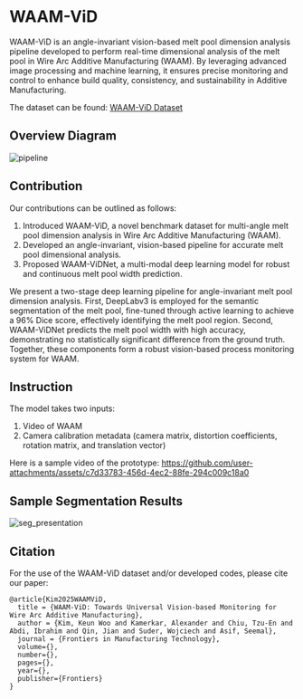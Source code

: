 # WAAM-ViD
WAAM-ViD is an angle-invariant vision-based melt pool dimension analysis pipeline developed to perform real-time dimensional analysis of the melt pool in Wire Arc Additive Manufacturing (WAAM). By leveraging advanced image processing and machine learning, it ensures precise monitoring and control to enhance build quality, consistency, and sustainability in Additive Manufacturing.

The dataset can be found: [WAAM-ViD Dataset](https://doi.org/10.57996/cran.ceres-2763)

## Overview Diagram
![pipeline](https://github.com/user-attachments/assets/73dd3e39-6255-4be1-b4c5-199505bf5034)


## Contribution
Our contributions can be outlined as follows:
1. Introduced WAAM-ViD, a novel benchmark dataset for multi-angle melt pool dimension analysis in Wire Arc Additive Manufacturing (WAAM).
2. Developed an angle-invariant, vision-based pipeline for accurate melt pool dimensional analysis.
3. Proposed WAAM-ViDNet, a multi-modal deep learning model for robust and continuous melt pool width prediction.

We present a two-stage deep learning pipeline for angle-invariant melt pool dimension analysis. First, DeepLabv3 is employed for the semantic segmentation of the melt pool, fine-tuned through active learning to achieve a 96% Dice score, effectively identifying the melt pool region. Second, WAAM-ViDNet predicts the melt pool width with high accuracy, demonstrating no statistically significant difference from the ground truth. Together, these components form a robust vision-based process monitoring system for WAAM.

## Instruction
The model takes two inputs:
1. Video of WAAM
2. Camera calibration metadata (camera matrix, distortion coefficients, rotation matrix, and translation vector)

Here is a sample video of the prototype:
https://github.com/user-attachments/assets/c7d33783-456d-4ec2-88fe-294c009c18a0

## Sample Segmentation Results
![seg_presentation](https://github.com/user-attachments/assets/f6af48ed-e929-40b1-ae59-6809ce9e37b3)

## Citation
For the use of the WAAM-ViD dataset and/or developed codes, please cite our paper:
```
@article{Kim2025WAAMViD,
  title = {WAAM-ViD: Towards Universal Vision-based Monitoring for Wire Arc Additive Manufacturing},
  author = {Kim, Keun Woo and Kamerkar, Alexander and Chiu, Tzu-En and Abdi, Ibrahim and Qin, Jian and Suder, Wojciech and Asif, Seemal},
  journal = {Frontiers in Manufacturing Technology},
  volume={},
  number={},
  pages={},
  year={},
  publisher={Frontiers}
}
```
